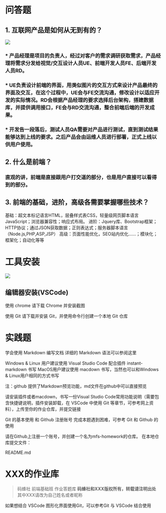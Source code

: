 # 问答题
## 1. 互联网产品是如何从无到有的？
![](https://work.mafengshe.com/static/upload/article/pic1565766507980.jpg)
### * 产品经理是项目的负责人，经过对客户的需求调研获取需求，产品经理将需求分发给视觉/交互设计人员UE、前端开发人员FE、后端开发人员RD。
### * UE负责设计前端的界面，用类似图片的交互方式来设计产品最终的界面及交互，在这个过程中，UE会与FE交流沟通，修改设计以适应开发的实际情况。RD会根据产品经理的要求选择后台架构，搭建数据库，并提供调用接口，FE会与RD交流沟通，整合前端后端的开发成果。
### * 开发告一段落后，测试人员QA需要对产品进行测试，直到测试结果能够达到上线的要求。之后产品会由运维人员进行部署，正式上线以供用户使用。
## 2. 什么是前端？
### 直观的讲，前端是直接跟用户打交道的部分，也是用户直接可以看得到的部分。
## 3. 前端的基础，进阶，高级各需要掌握哪些技术？
基础：超文本标记语言HTML，层叠样式表CSS，轻量级网页脚本语言JavaScript；浏览器兼容性；响应式布局。
进阶：Jquery库、Bootstrap框架；HTTP协议；通过JSON获取数据；正则表达式；服务器脚本语言（Node.js,PHP,ASP,JSP）
高级：页面性能优化，SEO站内优化……；模块化；框架化；自动化等等

# 工具安装
![](https://work.mafengshe.com/static/upload/article/pic1565764933210.jpg)
## 编辑器安装(VSCode)

使用 chrome
请下载 Chrome 并安装截图

使用 Git
请下载并安装 Git，并使用命令行创建一个本地 Git 仓库

# 实践题
学会使用 Markdown 编写文档
详细的 Markdown 语法可以参阅这里

Windows & Linux 用户建议使用 Visual Studio Code 配合插件 instant-markdown 书写
MacOS用户建议使用 macdown 书写，当然也可以和Windows & Linux用户相同的方式书写

注：github 提供了Markdown预览功能，md文件在github中可以直接预览

请安装插件或者macdown，书写一份Visual Studio Code常用功能说明（需要包含快捷键说明，插件安装卸载，在 VSCode 中使用 Git 等章节，可参考网上资料），上传至你的作业仓库，并提交链接

Git 的基本使用 和 Github 注册账号
完成本题遇到困难，可参考 Git 和 Github 的使用

请在Github上注册一个账号，并创建一个名为mfs-homework的仓库。
在本地仓库提交文件：

README.md

# XXX的作业库
> 码蜂社 前端基础班 作业答题库
**码蜂社和XXX版权所有，转载请注明出处**
其中XXX请改为自己姓名或者昵称

如果想结合 VSCode 图形化界面使用Git，可以参考Git 与 VSCode 结合使用
